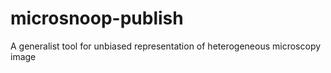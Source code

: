 # microsnoop-publish
A generalist tool for unbiased representation of heterogeneous microscopy image

